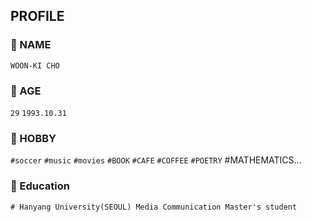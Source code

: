 ## PROFILE

### 💬 NAME
`WOON-KI CHO`
### 💬 AGE
`29` `1993.10.31`
### 💬 HOBBY
`#soccer` `#music` `#movies` `#BOOK` `#CAFE` `#COFFEE` `#POETRY` #MATHEMATICS...
### 💬 Education
`# Hanyang University(SEOUL) Media Communication Master's student`



